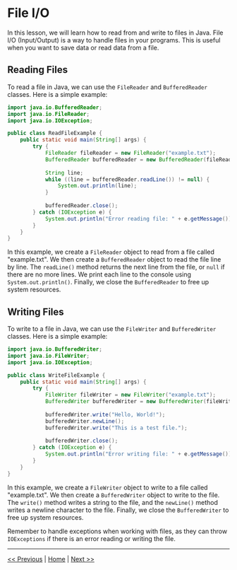 # File I/O

In this lesson, we will learn how to read from and write to files in Java. File I/O (Input/Output) is a way to handle files in your programs. This is useful when you want to save data or read data from a file.

## Reading Files

To read a file in Java, we can use the `FileReader` and `BufferedReader` classes. Here is a simple example:

```java
import java.io.BufferedReader;
import java.io.FileReader;
import java.io.IOException;

public class ReadFileExample {
    public static void main(String[] args) {
        try {
            FileReader fileReader = new FileReader("example.txt");
            BufferedReader bufferedReader = new BufferedReader(fileReader);
            
            String line;
            while ((line = bufferedReader.readLine()) != null) {
                System.out.println(line);
            }
            
            bufferedReader.close();
        } catch (IOException e) {
            System.out.println("Error reading file: " + e.getMessage());
        }
    }
}
```

In this example, we create a `FileReader` object to read from a file called "example.txt". We then create a `BufferedReader` object to read the file line by line. The `readLine()` method returns the next line from the file, or `null` if there are no more lines. We print each line to the console using `System.out.println()`. Finally, we close the `BufferedReader` to free up system resources.

## Writing Files

To write to a file in Java, we can use the `FileWriter` and `BufferedWriter` classes. Here is a simple example:

```java
import java.io.BufferedWriter;
import java.io.FileWriter;
import java.io.IOException;

public class WriteFileExample {
    public static void main(String[] args) {
        try {
            FileWriter fileWriter = new FileWriter("example.txt");
            BufferedWriter bufferedWriter = new BufferedWriter(fileWriter);
            
            bufferedWriter.write("Hello, World!");
            bufferedWriter.newLine();
            bufferedWriter.write("This is a test file.");
            
            bufferedWriter.close();
        } catch (IOException e) {
            System.out.println("Error writing file: " + e.getMessage());
        }
    }
}
```

In this example, we create a `FileWriter` object to write to a file called "example.txt". We then create a `BufferedWriter` object to write to the file. The `write()` method writes a string to the file, and the `newLine()` method writes a newline character to the file. Finally, we close the `BufferedWriter` to free up system resources.

Remember to handle exceptions when working with files, as they can throw `IOExceptions` if there is an error reading or writing the file.

---

[<< Previous](8.md) | [Home](README.md) | [Next >>](10.md)